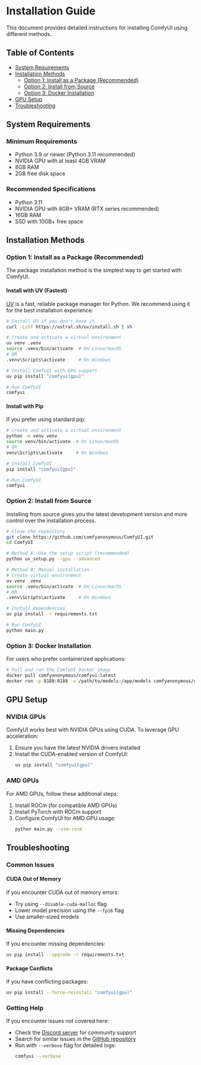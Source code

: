 # Installation Guide

This document provides detailed instructions for installing ComfyUI using different methods.

## Table of Contents
- [System Requirements](#system-requirements)
- [Installation Methods](#installation-methods)
  - [Option 1: Install as a Package (Recommended)](#option-1-install-as-a-package-recommended)
  - [Option 2: Install from Source](#option-2-install-from-source)
  - [Option 3: Docker Installation](#option-3-docker-installation)
- [GPU Setup](#gpu-setup)
- [Troubleshooting](#troubleshooting)

## System Requirements

### Minimum Requirements
- Python 3.9 or newer (Python 3.11 recommended)
- NVIDIA GPU with at least 4GB VRAM
- 8GB RAM
- 2GB free disk space

### Recommended Specifications
- Python 3.11
- NVIDIA GPU with 8GB+ VRAM (RTX series recommended)
- 16GB RAM
- SSD with 10GB+ free space

## Installation Methods

### Option 1: Install as a Package (Recommended)

The package installation method is the simplest way to get started with ComfyUI.

#### Install with UV (Fastest)

[UV](https://github.com/astral-sh/uv) is a fast, reliable package manager for Python. We recommend using it for the best installation experience:

```bash
# Install UV if you don't have it
curl -LsSf https://astral.sh/uv/install.sh | sh

# Create and activate a virtual environment
uv venv .venv
source .venv/bin/activate  # On Linux/macOS
# OR
.venv\Scripts\activate     # On Windows

# Install ComfyUI with GPU support
uv pip install "comfyui[gpu]"

# Run ComfyUI
comfyui
```

#### Install with Pip

If you prefer using standard pip:

```bash
# Create and activate a virtual environment
python -m venv venv
source venv/bin/activate  # On Linux/macOS
# OR
venv\Scripts\activate     # On Windows

# Install ComfyUI
pip install "comfyui[gpu]"

# Run ComfyUI
comfyui
```

### Option 2: Install from Source

Installing from source gives you the latest development version and more control over the installation process.

```bash
# Clone the repository
git clone https://github.com/comfyanonymous/ComfyUI.git
cd ComfyUI

# Method A: Use the setup script (recommended)
python uv_setup.py --gpu --advanced

# Method B: Manual installation
# Create virtual environment
uv venv .venv
source .venv/bin/activate  # On Linux/macOS
# OR
.venv\Scripts\activate     # On Windows

# Install dependencies
uv pip install -r requirements.txt

# Run ComfyUI
python main.py
```

### Option 3: Docker Installation

For users who prefer containerized applications:

```bash
# Pull and run the ComfyUI Docker image
docker pull comfyanonymous/comfyui:latest
docker run -p 8188:8188 -v /path/to/models:/app/models comfyanonymous/comfyui:latest
```

## GPU Setup

### NVIDIA GPUs

ComfyUI works best with NVIDIA GPUs using CUDA. To leverage GPU acceleration:

1. Ensure you have the latest NVIDIA drivers installed
2. Install the CUDA-enabled version of ComfyUI:
   ```bash
   uv pip install "comfyui[gpu]"
   ```

### AMD GPUs

For AMD GPUs, follow these additional steps:

1. Install ROCm (for compatible AMD GPUs)
2. Install PyTorch with ROCm support
3. Configure ComfyUI for AMD GPU usage:
   ```bash
   python main.py --use-rocm
   ```

## Troubleshooting

### Common Issues

#### CUDA Out of Memory
If you encounter CUDA out of memory errors:
- Try using `--disable-cuda-malloc` flag
- Lower model precision using the `--fp16` flag
- Use smaller-sized models

#### Missing Dependencies
If you encounter missing dependencies:
```bash
uv pip install --upgrade -r requirements.txt
```

#### Package Conflicts
If you have conflicting packages:
```bash
uv pip install --force-reinstall "comfyui[gpu]"
```

### Getting Help

If you encounter issues not covered here:
- Check the [Discord server](https://comfy.org/discord) for community support
- Search for similar issues in the [GitHub repository](https://github.com/comfyanonymous/ComfyUI/issues)
- Run with `--verbose` flag for detailed logs:
  ```bash
  comfyui --verbose
  ```